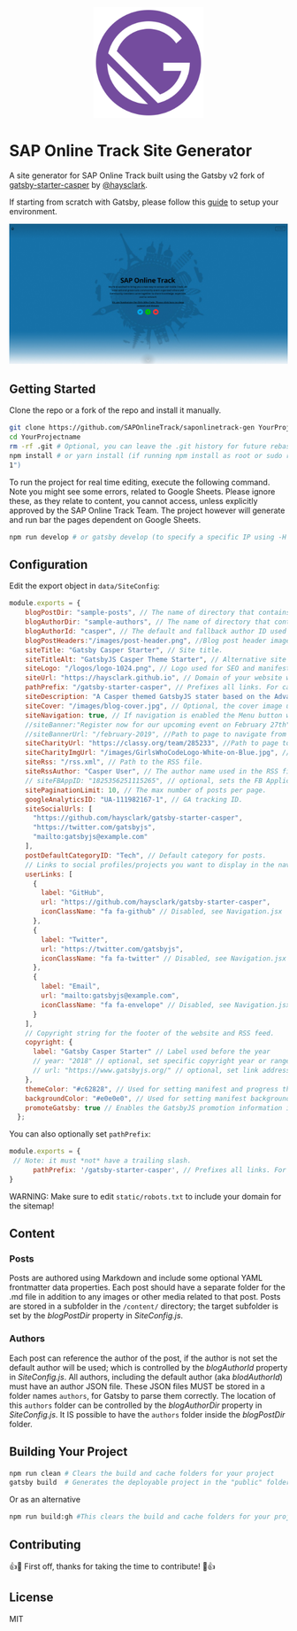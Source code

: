 <div align="center">
    <img src="static/logos/logo-1024.png" alt="Logo" width='200px' height='200px'/>
</div>

# SAP Online Track Site Generator

A site generator for SAP Online Track  built using the Gatsby v2 fork of [gatsby-starter-casper](https://github.com/haysclark/gatsby-starter-casper) by [@haysclark](https://github.com/haysclark). 

If starting from scratch with Gatsby, please follow this [guide](https://www.gatsbyjs.org/tutorial/part-zero/#using-the-gatsby-cli) to setup your environment.

![Screenshot](docs/saponline-screenshot.png)

## Getting Started

Clone the repo or a fork of the repo and install it manually.

```sh
git clone https://github.com/SAPOnlineTrack/saponlinetrack-gen YourProjectName # Clone the project
cd YourProjectname
rm -rf .git # Optional, you can leave the .git history for future rebasing
npm install # or yarn install (if running npm install as root or sudo run "npm install --unsafe-perm" due to sharp dependency https://sharp.pixelplumbing.com/install)
1")
```

To run the project for real time editing, execute the following command.  Note you might see some errors, related to Google Sheets.  Please ignore these, as they relate to content, you cannot access, unless explicitly approved by the SAP Online Track Team.  The project however will generate and run bar the pages dependent on Google Sheets.

```sh
npm run develop # or gatsby develop (to specify a specific IP using -H "gatsby develop -H 192.168.1.
```

## Configuration

 Edit the export object in `data/SiteConfig`:

 ```js
 module.exports = {
     blogPostDir: "sample-posts", // The name of directory that contains your posts.
     blogAuthorDir: "sample-authors", // The name of directory that contains your authors.
     blogAuthorId: "casper", // The default and fallback author ID used for blog posts without a defined author.
     blogPostHeaders:"/images/post-header.png", //Blog post header image
     siteTitle: "Gatsby Casper Starter", // Site title.
     siteTitleAlt: "GatsbyJS Casper Theme Starter", // Alternative site title for SEO.
     siteLogo: "/logos/logo-1024.png", // Logo used for SEO and manifest.
     siteUrl: "https://haysclark.github.io", // Domain of your website without pathPrefix.
     pathPrefix: "/gatsby-starter-casper", // Prefixes all links. For cases when deployed to example.github.io/gatsby-starter-casper/.
     siteDescription: "A Casper themed GatsbyJS stater based on the Advanced Starter.", // Website description used for RSS feeds/meta description tag.
     siteCover: "/images/blog-cover.jpg", // Optional, the cover image used in header for home page.
     siteNavigation: true, // If navigation is enabled the Menu button will be visible
     //siteBanner:"Register now for our upcoming event on February 27th", // Site Banner 
     //siteBannerUrl: "/february-2019", //Path to page to navigate from Site BannersiteCharityText:"Show Support & Donate", // Site Banner 
     siteCharityUrl: "https://classy.org/team/285233", //Path to page to navigate from Site Banner
     siteCharityImgUrl: "/images/GirlsWhoCodeLogo-White-on-Blue.jpg", //Path to image of charity URL 
     siteRss: "/rss.xml", // Path to the RSS file.
     siteRssAuthor: "Casper User", // The author name used in the RSS file
     // siteFBAppID: "1825356251115265", // optional, sets the FB Application ID for using app insights
     sitePaginationLimit: 10, // The max number of posts per page.
     googleAnalyticsID: "UA-111982167-1", // GA tracking ID.
     siteSocialUrls: [
       "https://github.com/haysclark/gatsby-starter-casper",
       "https://twitter.com/gatsbyjs",
       "mailto:gatsbyjs@example.com"
     ],
     postDefaultCategoryID: "Tech", // Default category for posts.
     // Links to social profiles/projects you want to display in the navigation bar.
     userLinks: [
       {
         label: "GitHub",
         url: "https://github.com/haysclark/gatsby-starter-casper",
         iconClassName: "fa fa-github" // Disabled, see Navigation.jsx
       },
       {
         label: "Twitter",
         url: "https://twitter.com/gatsbyjs",
         iconClassName: "fa fa-twitter" // Disabled, see Navigation.jsx
       },
       {
         label: "Email",
         url: "mailto:gatsbyjs@example.com",
         iconClassName: "fa fa-envelope" // Disabled, see Navigation.jsx
       }
     ],
     // Copyright string for the footer of the website and RSS feed.
     copyright: {
       label: "Gatsby Casper Starter" // Label used before the year
       // year: "2018" // optional, set specific copyright year or range of years, defaults to current year
       // url: "https://www.gatsbyjs.org/" // optional, set link address of copyright, defaults to site root
     },
     themeColor: "#c62828", // Used for setting manifest and progress theme colors.
     backgroundColor: "#e0e0e0", // Used for setting manifest background color.
     promoteGatsby: true // Enables the GatsbyJS promotion information in footer.
   };
 ```

 You can also optionally set `pathPrefix`:
 ```js
 module.exports = {
  // Note: it must *not* have a trailing slash.
       pathPrefix: '/gatsby-starter-casper', // Prefixes all links. For cases when deployed to example.github.io/gatsby-starter-casper/.
}

 ```

 WARNING: Make sure to edit `static/robots.txt` to include your domain for the sitemap!

## Content

### Posts

Posts are authored using Markdown and include some optional YAML frontmatter data properties.  Each post should have a separate folder for the .md file in addition to any images or other media related to that post.  Posts are stored in a subfolder in the ```/content/``` directory; the target subfolder is set by the _blogPostDir_ property in _SiteConfig.js_.

### Authors

Each post can reference the author of the post, if the author is not set the default author will be used; which is controlled by the _blogAuthorId_ property in _SiteConfig.js_.  All authors, including the default author (aka _blodAuthorId_) must have an author JSON file.  These JSON files MUST be stored in a folder names ```authors```, for Gatsby to parse them correctly.  The location of this ```authors``` folder can be controlled by the _blogAuthorDir_ property in _SiteConfig.js_. It IS possible to have the ```authors``` folder inside the  _blogPostDir_ folder.

## Building Your Project

```sh
npm run clean # Clears the build and cache folders for your project
gatsby build  # Generates the deployable project in the "public" folder.  You can replace all files of your existing github pages site with this build, taking care not to remove the ".git" folder
```

Or as an alternative

```sh
npm run build:gh #This clears the build and cache folders for your project, runs the build and deploys to the github pages site (defined as part of the deploy command in the package.json file) master branch
```

## Contributing

👍🎉 First off, thanks for taking the time to contribute! 🎉👍

## License

MIT
